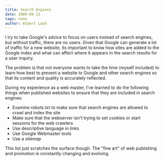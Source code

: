 ```yaml
---
title: Search Engines
date: 2009-04-13
tags: none
author: Albert Lash
---
```

I try to take Google's advice to focus on users instead of search engines, but without traffic, there are no users. Given that Google can generate a lot of traffic for a new website, its important to know how sites are added to the Google index and what can affect where it appears in the search results for a user inquiry.

The problem is that not everyone wants to take the time (myself included) to learn how best to present a website to Google and other search engines so that its content and quality is accurately reflected.

During my experience as a web master, I've learned to do the following things when published websites to ensure that they are included in search engines:
<ul><li>Examine robots.txt to make sure that search engines are allowed to crawl and index the site</li><li>Make sure that the webserver isn't trying to set cookies or start sessions for the web crawlers</li><li>Use descriptive language in links</li><li>Use Google Webmaster tools</li><li>Use a sitemap</li></ul>This list just scratches the surface though. The "fine art" of web publishing and promotion is constantly changing and evolving.


